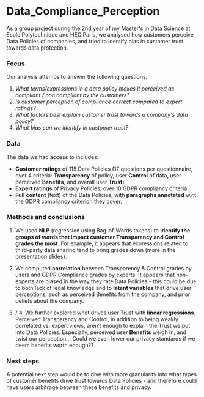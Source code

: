 # Data_Compliance_Perception

As a group project during the 2nd year of my Master's in Data Science at Ecole Polytechnique and HEC Paris, we analysed how customers perceive Data Policies of companies, and tried to identify bias in customer trust towards data protection.

### Focus

Our analysis attemps to answer the following questions:

1. _What terms/expressions in a data policy makes it perceived as compliant / non compliant by the customers?_
2. _Is customer perception of compliance correct compared to expert ratings?_
3. _What factors best explain customer trust towards a company's data policy?_
4. _What bias can we identify in customer trust?_


### Data

The data we had access to includes:

* __Customer ratings__ of 115 Data Policies (17 questions per questionnaire, over 4 criteria: __Transparency__ of policy, user __Control__ of data, user perceived __Benefits__, and overall user __Trust__).
* __Expert ratings__ of Privacy Policies, over 10 GDPR compliancy criteria.
* __Full content__ (text) of the Data Policies, with __paragraphs annotated__ w.r.t. the GDPR compliancy criterion they cover.


### Methods and conclusions

1. We used __NLP__ (regression using Bag-of-Words tokens) to __identify the groups of words that impact customer Transparency and Control grades the most__. For example, it appears that expressions related to third-party data sharing tend to bring grades down (more in the presentation slides).

2. We computed **correlation** between Transparency & Control grades by users and GDPR Compliance grades by experts. It appears that non-experts are biased in the way they rate Data Policies - this could be due to both lack of legal knowledge and to **latent variables** that drive user perceptions, such as perceived Benefits from the company, and prior beliefs about the company.

3. / 4. We further explored what drives user Trust with __linear regressions__. Perceived Transparency and Control, in addition to being weakly correlated vs. expert views, aren’t enough to explain the Trust we put into Data Policies. Especially, perceived user __Benefits__ weigh in, and twist our perception… Could we even lower our privacy standards if we deem benefits worth enough??


### Next steps

A potential next step would be to dive with more granularity into what types of customer benefits drive trust towards Data Policies - and therefore could have users arbitrage between these benefits and privacy.
